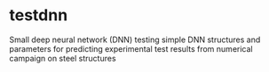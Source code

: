 # testdnn
Small deep neural network (DNN) testing simple DNN structures and parameters for predicting experimental test results from numerical campaign on steel structures
